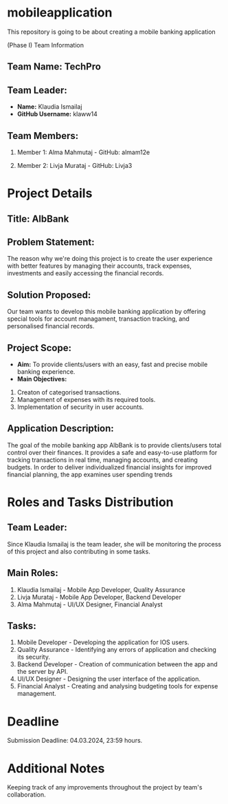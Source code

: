 # mobileapplication
This repository is going to be about creating a mobile banking application

(Phase I) Team Information
## Team Name: TechPro

## Team Leader:
-  **Name:** Klaudia Ismailaj
- **GitHub Username:** klaww14

## Team Members:
1. Member 1: Alma Mahmutaj - GitHub: almam12e

2. Member 2: Livja Murataj - GitHub: Livja3


# Project Details

## Title: AlbBank

## Problem Statement:
The reason why we're doing this project is to create the user experience with better features by managing their accounts,
track expenses, investments and easily accessing the financial records. 

## Solution Proposed:
Our team wants to develop this mobile banking application by offering special tools for account managament, transaction tracking,
and personalised financial records.

## Project Scope:
- **Aim:** To provide clients/users with an easy, fast and precise mobile banking experience.
- **Main Objectives:**
1. Creaton of categorised transactions.
2. Management of expenses with its required tools.
3. Implementation of security in user accounts.

## Application Description:
The goal of the mobile banking app AlbBank is to provide clients/users total control over their finances. 
It provides a safe and easy-to-use platform for tracking transactions in real time, 
managing accounts, and creating budgets. In order to deliver individualized financial insights 
for improved financial planning, the app examines user spending trends

# Roles and Tasks Distribution

## Team Leader:

Since Klaudia Ismailaj is the team leader, she will be monitoring the process of this project and also contributing in some tasks.

## Main Roles:
1. Klaudia Ismailaj - Mobile App Developer, Quality Assurance
2. Livja Murataj - Mobile App Developer, Backend Developer
3. Alma Mahmutaj - UI/UX Designer, Financial Analyst

## Tasks:
1. Mobile Developer - Developing the application for IOS users.
2. Quality Assurance - Identifying any errors of application and checking its security.
3. Backend Developer - Creation of communication between the app and the server by API.
4. UI/UX Designer - Designing the user interface of the application.
5. Financial Analyst - Creating and analysing budgeting tools for expense management.


# Deadline
Submission Deadline: 04.03.2024, 23:59 hours.

# Additional Notes
Keeping track of any improvements throughout the project by team's collaboration.

